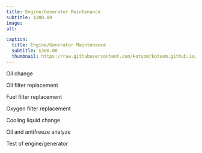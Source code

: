 ```yaml
---
title: Engine/Generator Maintenance
subtitle: $300.00
image:
alt:

caption:
  title: Engine/Generator Maintenance
  subtitle: $300.00
  thumbnail: https://raw.githubusercontent.com/kotsom/kotsom.github.io/master/assets/img/portfolio/01-thumbnail.jpg
---
```


Oil change

Oil filter replacement

Fuel filter replacement

Oxygen filter replacement

Cooling liquid change

Oil and antifreeze analyze

Test of engine/generator


<!-- I am so sorry I had to add this here. The extra spaces ARE annoying-->
